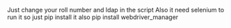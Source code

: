 Just change your roll number and ldap in the script
Also it need selenium to run it so just pip install it
also pip install webdriver_manager 
